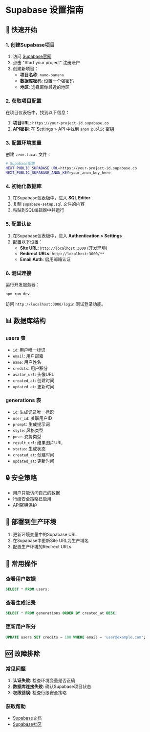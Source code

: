 # Supabase 设置指南

## 🚀 快速开始

### 1. 创建Supabase项目

1. 访问 [Supabase官网](https://supabase.com)
2. 点击 "Start your project" 注册账户
3. 创建新项目：
   - **项目名称**: `nano-banana`
   - **数据库密码**: 设置一个强密码
   - **地区**: 选择离你最近的地区

### 2. 获取项目配置

在项目仪表板中，找到以下信息：

1. **项目URL**: `https://your-project-id.supabase.co`
2. **API密钥**: 在 Settings > API 中找到 `anon public` 密钥

### 3. 配置环境变量

创建 `.env.local` 文件：

```bash
# Supabase配置
NEXT_PUBLIC_SUPABASE_URL=https://your-project-id.supabase.co
NEXT_PUBLIC_SUPABASE_ANON_KEY=your_anon_key_here
```

### 4. 初始化数据库

1. 在Supabase仪表板中，进入 **SQL Editor**
2. 复制 `supabase-setup.sql` 文件的内容
3. 粘贴到SQL编辑器中并运行

### 5. 配置认证

1. 在Supabase仪表板中，进入 **Authentication > Settings**
2. 配置以下设置：
   - **Site URL**: `http://localhost:3000` (开发环境)
   - **Redirect URLs**: `http://localhost:3000/**`
   - **Email Auth**: 启用邮箱认证

### 6. 测试连接

运行开发服务器：

```bash
npm run dev
```

访问 `http://localhost:3000/login` 测试登录功能。

## 📊 数据库结构

### users 表
- `id`: 用户唯一标识
- `email`: 用户邮箱
- `name`: 用户姓名
- `credits`: 用户积分
- `avatar_url`: 头像URL
- `created_at`: 创建时间
- `updated_at`: 更新时间

### generations 表
- `id`: 生成记录唯一标识
- `user_id`: 关联用户ID
- `prompt`: 生成提示词
- `style`: 风格类型
- `pose`: 姿势类型
- `result_url`: 结果图片URL
- `status`: 生成状态
- `created_at`: 创建时间
- `updated_at`: 更新时间

## 🔒 安全策略

- 用户只能访问自己的数据
- 行级安全策略已启用
- API密钥保护

## 🚀 部署到生产环境

1. 更新环境变量中的Supabase URL
2. 在Supabase中更新Site URL为生产域名
3. 配置生产环境的Redirect URLs

## 📝 常用操作

### 查看用户数据
```sql
SELECT * FROM users;
```

### 查看生成记录
```sql
SELECT * FROM generations ORDER BY created_at DESC;
```

### 更新用户积分
```sql
UPDATE users SET credits = 100 WHERE email = 'user@example.com';
```

## 🆘 故障排除

### 常见问题

1. **认证失败**: 检查环境变量是否正确
2. **数据库连接失败**: 确认Supabase项目状态
3. **权限错误**: 检查行级安全策略

### 获取帮助

- [Supabase文档](https://supabase.com/docs)
- [Supabase社区](https://github.com/supabase/supabase/discussions)


